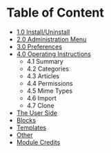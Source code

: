 # Table of Content

* [1.0 Install/Uninstall](book/1install.md)
* [2.0 Administration Menu](book/2administration.md)
* [3.0 Preferences](book/3preferences.md)
* [4.0 Operating Instructions](book/4operations.md)
    *  4.1 Summary
    *  4.2 Categories
    *  4.3 Articles
    *  4.4 Permissions
    *  4.5 Mime Types
    *  4.6 Import
    *   4.7 Clone
* [The User Side](book/5userside.md)
* [Blocks](book/6blocks.md)
* [Templates](book/7templates.md)
* [Other](book/8other.md) 
* [Module Credits](book/9credits.md)


